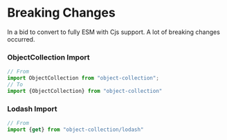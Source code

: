 # Breaking Changes

In a bid to convert to fully ESM with Cjs support.
A lot of breaking changes occurred.

### ObjectCollection Import

```javascript
// From
import ObjectCollection from "object-collection";
// To
import {ObjectCollection} from "object-collection"

```

### Lodash Import

```javascript
// From
import {get} from "object-collection/lodash"
```